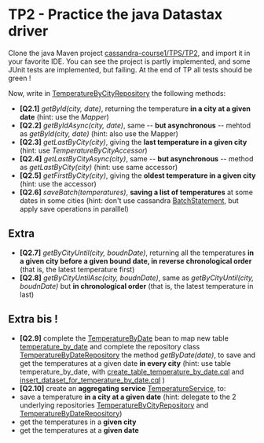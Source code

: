 TP2 - Practice the java Datastax driver
=======================================
Clone the java Maven project [cassandra-course1/TPS/TP2](TPs/TP2), and import it in your favorite IDE. You can see the project is partly implemented, and some JUnit tests are implemented, but failing. At the end of TP all tests should be green !

Now, write in [TemperatureByCityRepository](TPs/TP2/src/main/java/fr/soat/cassandra/course1/repository/TemperatureByCityRepository.java) the following methods:
* **[Q2.1]** _getById(city, date)_, returning the temperature **in a city at a given date** (hint: use the _Mapper<TemperatureByCity>_)
* **[Q2.2]** _getByIdAsync(city, date)_, same -- **but asynchronous** -- mehtod as _getById(city, date)_  (hint: also use the Mapper<TemperatureByCity>)
* **[Q2.3]** _getLastByCity(city)_, giving the **last temperature in a given city** (hint: use _TemperatureByCityAccessor_)
* **[Q2.4]** _getLastByCityAsync(city)_, same -- **but asynchronous** -- method as _getLastByCity(city)_  (hint: use same accessor)
* **[Q2.5]** _getFirstByCity(city)_, giving the **oldest temperature in a given city** (hint: use the accessor)
* **[Q2.6]** _saveBatch(temperatures)_, **saving a list of temperatures** at some dates in some cities (hint: don't use cassandra [BatchStatement](https://docs.datastax.com/en/cql/3.3/cql/cql_reference/cqlBatch.html), but apply save operations in paralllel)


Extra
-----
* **[Q2.7]** _getByCityUntil(city, boudnDate)_, returning all the temperatures **in a given city before a given bound date, in reverse chronological order** (that is, the latest temperature first)
* **[Q2.8]** _getByCityUntilAsc(city, boudnDate)_, same as _getByCityUntil(city, boudnDate)_ but **in chronological order** (that is, the latest temperature in last)

Extra bis !
-----------
* **[Q2.9]** complete the [TemperatureByDate](TPs/TP2/src/main/java/fr/soat/cassandra/course1/model/TemperatureByDate.java) bean to map new table [temperature_by_date](TPS/TP2/src/main/resources/cql/create_table_temperature_by_date.cql) and complete the repository class [TemperatureByDateRepository](TPs/TP2/src/main/java/fr/soat/cassandra/course1/repository/TemperatureByDateRepository.java) the method _getByDate(date)_, to save and get the temperatures at a given date **in every city** (hint: use table temperature_by_date, with [create_table_temperature_by_date.cql](TPS/TP2/src/main/resources/cql/create_table_temperature_by_date.cql) and [insert_dataset_for_temperature_by_date.cql](TPS/TP2//src/main/resources/cql/insert_dataset_for_temperature_by_date.cql) )
* **[Q2.10]** create an **aggregating service** [TemperatureService](TPs/TP2/src/main/java/fr/soat/cassandra/course1/service/TemperatureService.java), to:
 * save a temperature **in a city at a given date** (hint: delegate to the 2 underlying repositories [TemperatureByCityRepository](TPs/TP2/src/main/java/fr/soat/cassandra/course1/repository/TemperatureByCityRepository.java) and [TemperatureByDateRepository](TPs/TP2/src/main/java/fr/soat/cassandra/course1/repository/TemperatureByDateRepository.java))
 * get the temperatures in a **given city**
 * get the temperatures at a **given date**

